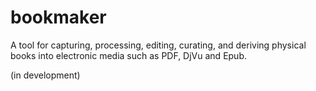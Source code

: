 bookmaker
=========
A tool for capturing, processing, editing, curating, and deriving physical books into electronic media such as PDF, DjVu and Epub.

(in development)